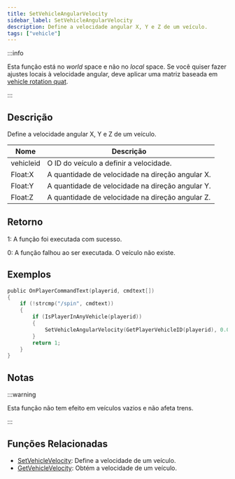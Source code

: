 ```yaml
---
title: SetVehicleAngularVelocity
sidebar_label: SetVehicleAngularVelocity
description: Define a velocidade angular X, Y e Z de um veículo.
tags: ["vehicle"]
---
```


:::info

Esta função está no _world_ space e não no _local_ space. Se você quiser fazer ajustes locais à velocidade angular, deve aplicar uma matriz baseada em [vehicle rotation quat](GetVehicleRotationQuat).

:::

## Descrição

Define a velocidade angular X, Y e Z de um veículo.

| Nome      | Descrição                                        |
| --------- | ------------------------------------------------ |
| vehicleid | O ID do veículo a definir a velocidade.          |
| Float:X   | A quantidade de velocidade na direção angular X. |
| Float:Y   | A quantidade de velocidade na direção angular Y. |
| Float:Z   | A quantidade de velocidade na direção angular Z. |

## Retorno

1: A função foi executada com sucesso.

0: A função falhou ao ser executada. O veículo não existe.

## Exemplos

```c
public OnPlayerCommandText(playerid, cmdtext[])
{
    if (!strcmp("/spin", cmdtext))
    {
        if (IsPlayerInAnyVehicle(playerid))
        {
            SetVehicleAngularVelocity(GetPlayerVehicleID(playerid), 0.0, 0.0, 2.0);
        }
        return 1;
    }
}
```

## Notas

:::warning

Esta função não tem efeito em veículos vazios e não afeta trens.

:::

## Funções Relacionadas

- [SetVehicleVelocity](SetVehicleVelocity): Define a velocidade de um veículo.
- [GetVehicleVelocity](GetVehicleVelocity): Obtém a velocidade de um veículo.
